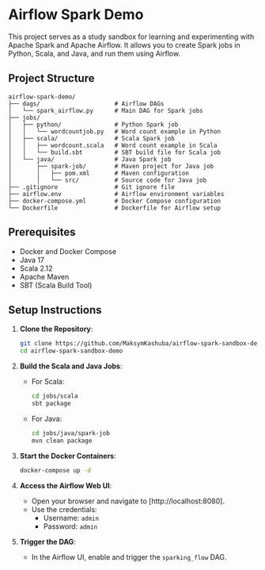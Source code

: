 # Airflow Spark Demo

This project serves as a study sandbox for learning and experimenting with Apache Spark and Apache Airflow. It allows you to create Spark jobs in Python, Scala, and Java, and run them using Airflow.

## Project Structure

```
airflow-spark-demo/
├── dags/                     # Airflow DAGs
│   └── spark_airflow.py      # Main DAG for Spark jobs
├── jobs/
│   ├── python/               # Python Spark job
│   │   └── wordcountjob.py   # Word count example in Python
│   ├── scala/                # Scala Spark job
│   │   ├── wordcount.scala   # Word count example in Scala
│   │   └── build.sbt         # SBT build file for Scala job
│   └── java/                 # Java Spark job
│       ├── spark-job/        # Maven project for Java job
│       │   ├── pom.xml       # Maven configuration
│       │   └── src/          # Source code for Java job
├── .gitignore                # Git ignore file
├── airflow.env               # Airflow environment variables
├── docker-compose.yml        # Docker Compose configuration
└── Dockerfile                # Dockerfile for Airflow setup
```

## Prerequisites

- Docker and Docker Compose
- Java 17
- Scala 2.12
- Apache Maven
- SBT (Scala Build Tool)

## Setup Instructions

1. **Clone the Repository**:
   ```bash
   git clone https://github.com/MaksymKashuba/airflow-spark-sandbox-demo.git
   cd airflow-spark-sandbox-demo
   ```

2. **Build the Scala and Java Jobs**:
   - For Scala:
     ```bash
     cd jobs/scala
     sbt package
     ```
   - For Java:
     ```bash
     cd jobs/java/spark-job
     mvn clean package
     ```

3. **Start the Docker Containers**:
   ```bash
   docker-compose up -d
   ```

4. **Access the Airflow Web UI**:
   - Open your browser and navigate to [http://localhost:8080].
   - Use the credentials:
     - Username: `admin`
     - Password: `admin`

5. **Trigger the DAG**:
   - In the Airflow UI, enable and trigger the `sparking_flow` DAG.
